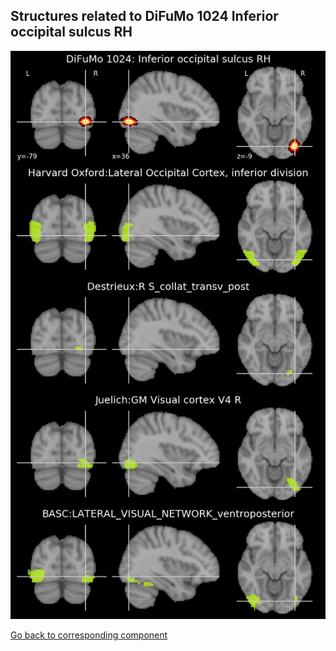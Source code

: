 


## Structures related to DiFuMo 1024 Inferior occipital sulcus RH

![271](271.jpg "Structures related to DiFuMo 1024 Inferior occipital sulcus RH")

[Go back to corresponding component](https://parietal-inria.github.io/DiFuMo/1024/html/271.html)